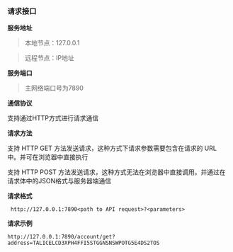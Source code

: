 ### 请求接口

**服务地址**

>本地节点：127.0.0.1

>远程节点：IP地址

**服务端口**

>主网络端口号为7890

**通信协议**

支持通过HTTP方式进行请求通信

 **请求方法**
 
 支持 HTTP GET 方法发送请求，这种方式下请求参数需要包含在请求的 URL 中。并可在浏览器中直接执行

 支持 HTTP POST 方法发送请求，这种方式无法在浏览器中直接调用。并通过在请求体中的JSON格式与服务器端通信
 
 **请求格式**
 
 
```
 http://127.0.0.1:7890<path to API request>?<parameters>
 ```
 
 **请求示例**
 
 ```
 http://127.0.0.1:7890/account/get?address=TALICELCD3XPH4FFI5STGGNSNSWPOTG5E4DS2TOS
 ```
 
